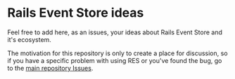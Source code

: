 # Rails Event Store ideas

Feel free to add here, as an issues, your ideas about Rails Event Store and it's ecosystem.

The motivation for this repository is only to create a place for discussion,
so if you have a specific problem with using RES or you've found the bug, go to the [main repository Issues](https://github.com/RailsEventStore/rails_event_store/issues).
